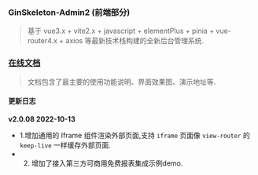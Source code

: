 ### GinSkeleton-Admin2 (前端部分)
> 基于 vue3.x + vite2.x + javascript + elementPlus + pinia + vue-router4.x + axios 等最新技术栈构建的全新后台管理系统.  


###  [在线文档](https://www.yuque.com/xiaofensinixidaouxiang/qmanaq/qmucb4)
> 文档包含了最主要的使用功能说明、界面效果图、演示地址等.


####  更新日志
**v2.0.08  2022-10-13**
 - 1.增加通用的 Iframe 组件渲染外部页面,支持 `iframe` 页面像 `view-router` 的 `keep-live` 一样缓存外部页面.
 - 2. 增加了接入第三方可商用免费报表集成示例demo.

